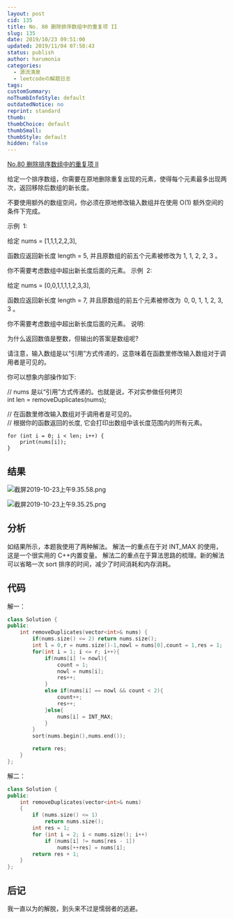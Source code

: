 ```yaml
---
layout: post
cid: 135
title: No. 80 删除排序数组中的重复项 II
slug: 135
date: 2019/10/23 09:51:00
updated: 2019/11/04 07:58:43
status: publish
author: harumonia
categories:
  - 源流清泉
  - leetcodeの解题日志
tags:
customSummary:
noThumbInfoStyle: default
outdatedNotice: no
reprint: standard
thumb:
thumbChoice: default
thumbSmall:
thumbStyle: default
hidden: false
---
```


[No.80 删除排序数组中的重复项 II](https://leetcode-cn.com/problems/remove-duplicates-from-sorted-array-ii/)

给定一个排序数组，你需要在原地删除重复出现的元素，使得每个元素最多出现两次，返回移除后数组的新长度。

不要使用额外的数组空间，你必须在原地修改输入数组并在使用 O(1) 额外空间的条件下完成。

<!-- more -->

示例  1:

给定 nums = [1,1,1,2,2,3],

函数应返回新长度 length = 5, 并且原数组的前五个元素被修改为 1, 1, 2, 2, 3 。

你不需要考虑数组中超出新长度后面的元素。
示例  2:

给定 nums = [0,0,1,1,1,1,2,3,3],

函数应返回新长度 length = 7, 并且原数组的前五个元素被修改为  0, 0, 1, 1, 2, 3, 3 。

你不需要考虑数组中超出新长度后面的元素。
说明:

为什么返回数值是整数，但输出的答案是数组呢?

请注意，输入数组是以“引用”方式传递的，这意味着在函数里修改输入数组对于调用者是可见的。

你可以想象内部操作如下:

// nums 是以“引用”方式传递的。也就是说，不对实参做任何拷贝  
int len = removeDuplicates(nums);

// 在函数里修改输入数组对于调用者是可见的。  
// 根据你的函数返回的长度, 它会打印出数组中该长度范围内的所有元素。

    for (int i = 0; i < len; i++) {
        print(nums[i]);
    }

## 结果

![截屏2019-10-23上午9.35.58.png](https://harumona-blog.oss-cn-beijing.aliyuncs.com/old_articles/3423227357.png?Expires=1602312599&)

![截屏2019-10-23上午9.35.25.png](https://harumona-blog.oss-cn-beijing.aliyuncs.com/old_articles/1180591066.png?Expires=1602312613&)

## 分析

如结果所示，本题我使用了两种解法。
解法一的重点在于对 INT_MAX 的使用，这是一个很实用的 C++内置变量。
解法二的重点在于算法思路的梳理。新的解法可以省略一次 sort 排序的时间，减少了时间消耗和内存消耗。

## 代码

解一：

```cpp
class Solution {
public:
    int removeDuplicates(vector<int>& nums) {
        if(nums.size() <= 2) return nums.size();
        int l = 0,r = nums.size()-1,nowl = nums[0],count = 1,res = 1;
        for(int i = 1; i <= r; i++){
            if(nums[i] != nowl){
                count = 1;
                nowl = nums[i];
                res++;
            }
            else if(nums[i] == nowl && count < 2){
                count++;
                res++;
            }else{
                nums[i] = INT_MAX;
            }
        }
        sort(nums.begin(),nums.end());

        return res;
    }
};
```

解二：

```cpp
class Solution {
public:
    int removeDuplicates(vector<int>& nums)
    {
        if (nums.size() <= 1)
            return nums.size();
        int res = 1;
        for (int i = 2; i < nums.size(); i++)
            if (nums[i] != nums[res - 1])
                nums[++res] = nums[i];
        return res + 1;
    }
};
```

## 后记

我一直以为的解脱，到头来不过是懦弱者的逃避。

